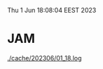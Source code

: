 Thu  1 Jun 18:08:04 EEST 2023
# JAM
<a href='./cache/202306/01_18.log'>./cache/202306/01_18.log</a>
